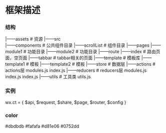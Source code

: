 # 框架描述

### 结构
|——assets              # 资源
|——src           
  |——components         # 公共组件目录
    |——scrollList       # 组件目录
  |——pages
    |——module1          # 功能目录
    |——module2          # 功能目录
  |——route
    |——index            # 路由页面，空页面
    |——tabbar           # tabbar相关的页面
  |——template           # 模板库
    |——template1        # 模板
    |——template2        # 模板
|——store                # 数据层
  |——actions            # actions层
    modules.js
    index.js
  |——reducers           # reducers层
    modules.js
    index.js
  index.js
|——utils                # 工具类
  utils.js

### 实例
wx.ct = {
  $api,
  $request,
  $share,
  $page,
  $router,
  $config
}

### color
#dbdbdb
#fafafa
#d81e06
#0752dd